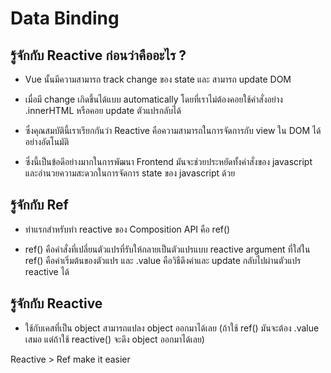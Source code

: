 # Data Binding

## รู้จักกับ Reactive ก่อนว่าคืออะไร ?
- Vue นั้นมีความสามารถ track change ของ state และ สามารถ update DOM 
- เมื่อมี change เกิดขึ้นได้แบบ automatically โดยที่เราไม่ต้องคอยใช้คำสั่งอย่าง .innerHTML หรือคอย update ตัวแปรกลับได้

- ซึ่งคุณสมบัตินี้เราเรียกกันว่า Reactive คือความสามารถในการจัดการกับ view ใน DOM ได้อย่างอัตโนมัติ 
- ซึ่งนี้เป็นข้อดีอย่างมากในการพัฒนา Frontend มันจะช่วยประหยัดทั้งคำสั่งของ javascript และอำนวยความสะดวกในการจัดการ state ของ javascript ด้วย

## รู้จักกับ Ref
- ท่าแรกสำหรับทำ reactive ของ Composition API คือ ref()

- ref() คือคำสั่งที่เปลี่ยนตัวแปรที่รับให้กลายเป็นตัวแปรแบบ reactive
argument ที่ใส่ใน ref() คือค่าเริ่มต้นของตัวแปร และ .value คือวิธีดึงค่าและ update กลับไปผ่านตัวแปร reactive ได้

## รู้จักกับ Reactive
- ใช้กับเคสที่เป็น object สามารถแปลง object ออกมาได้เลย 
(ถ้าใช้ ref() มันจะต้อง .value เสมอ แต่ถ้าใช้ reactive() จะดึง object ออกมาได้เลย)

Reactive > Ref make it easier